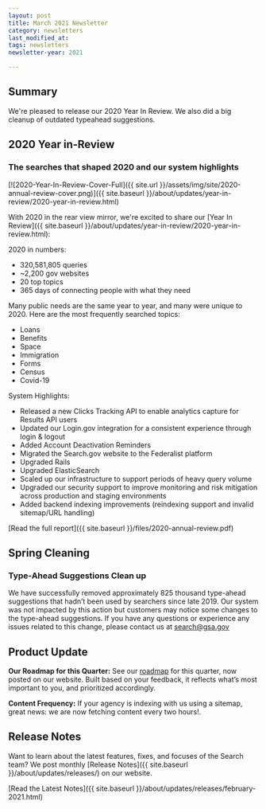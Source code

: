 ```yaml
---
layout: post
title: March 2021 Newsletter
category: newsletters
last_modified_at: 
tags: newsletters
newsletter-year: 2021

---
```


## Summary
We're pleased to release our 2020 Year In Review. We also did a big cleanup of outdated typeahead suggestions.

## 2020 Year in-Review
### The searches that shaped 2020 and our system highlights

[![2020-Year-In-Review-Cover-Full]({{ site.url }}/assets/img/site/2020-annual-review-cover.png)]({{ site.baseurl }}/about/updates/year-in-review/2020-year-in-review.html)

With 2020 in the rear view mirror, we're excited to share our [Year In Review]({{ site.baseurl }}/about/updates/year-in-review/2020-year-in-review.html):

2020 in numbers:

*   320,581,805 queries
*   ~2,200 gov websites
*   20 top topics
*   365 days of connecting people with what they need

Many public needs are the same year to year, and many were unique to 2020. Here are the most frequently searched topics: 

*   Loans
*   Benefits
*   Space
*   Immigration
*   Forms
*   Census
*   Covid-19

System Highlights:

*   Released a new Clicks Tracking API to enable analytics capture for Results API users
*   Updated our Login.gov integration for a consistent experience through login & logout
*   Added Account Deactivation Reminders
*   Migrated the Search.gov website to the Federalist platform
*   Upgraded Rails
*   Upgraded ElasticSearch 
*   Scaled up our infrastructure to support periods of heavy query volume
*   Upgraded our security support to improve monitoring and risk mitigation across production and staging environments
*   Added backend indexing improvements (reindexing support and invalid sitemap/URL handling)

[Read the full report]({{ site.baseurl }}/files/2020-annual-review.pdf)

## Spring Cleaning
### Type-Ahead Suggestions Clean up

We have successfully removed approximately 825 thousand type-ahead suggestions that hadn’t been used by searchers since late 2019. Our system was not impacted by this action but customers may notice some changes to the type-ahead suggestions. If you have any questions or experience any issues related to this change, please contact us at [search@gsa.gov](mailto:search@gsa.gov)

## Product Update
**Our Roadmap for this Quarter:** See our [roadmap](https://search.gov/about/roadmap.html) for this quarter, now posted on our website. Built based on your feedback, it reflects what’s most important to you, and prioritized accordingly.

**Content Frequency:** If your agency is indexing with us using a sitemap, great news: we are now fetching content every two hours!.

## Release Notes

Want to learn about the latest features, fixes, and focuses of the Search team? We post monthly [Release Notes]({{ site.baseurl }}/about/updates/releases/) on our website.

[Read the Latest Notes]({{ site.baseurl }}/about/updates/releases/february-2021.html)
